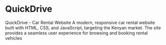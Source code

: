 # QuickDrive
QuickDrive - Car Rental Website A modern, responsive car rental website built with HTML, CSS, and JavaScript, targeting the Kenyan market. The site provides a seamless user experience for browsing and booking rental vehicles
